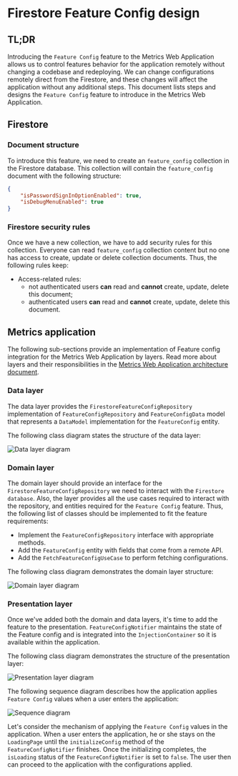 # Firestore Feature Config design

## TL;DR

Introducing the `Feature Config` feature to the Metrics Web Application allows us to control features behavior for the application remotely without changing a codebase and redeploying. 
We can change configurations remotely direct from the Firestore, and these changes will affect the application without any additional steps. 
This document lists steps and designs the `Feature Config` feature to introduce in the Metrics Web Application.

## Firestore

### Document structure

To introduce this feature, we need to create an `feature_config` collection in the Firestore database. This collection will contain the `feature_config` document with the following structure:

```json
{
    "isPasswordSignInOptionEnabled": true,
    "isDebugMenuEnabled": true
}
```

### Firestore security rules

Once we have a new collection, we have to add security rules for this collection. Everyone can read `feature_config` collection content but no one has access to create, update or delete collection documents. Thus, the following rules keep:

- Access-related rules:
    - not authenticated users **can** read and **cannot** create, update, delete this document; 
    - authenticated users **can** read and **cannot** create, update, delete this document.

## Metrics application

The following sub-sections provide an implementation of Feature config integration for the Metrics Web Application by layers. Read more about layers and their responsibilities in the [Metrics Web Application architecture document](https://github.com/platform-platform/monorepo/blob/rename_instant_config_to_feature_config/metrics/web/docs/01_metrics_web_application_architecture.md).

### Data layer

The data layer provides the `FirestoreFeatureConfigRepository` implementation of `FeatureConfigRepository` and `FeatureConfigData` model that represents a `DataModel` implementation for the `FeatureConfig` entity.

The following class diagram states the structure of the data layer:

![Data layer diagram](http://www.plantuml.com/plantuml/proxy?cache=no&fmt=svg&src=https://github.com/platform-platform/monorepo/raw/master/metrics/web/docs/features/feature_config/diagrams/feature_config_data_layer_class_diagram.puml)

### Domain layer

The domain layer should provide an interface for the `FirestoreFeatureConfigRepository` we need to interact with the `Firestore database`. Also, the layer provides all the use cases required to interact with the repository, and entities required for the `Feature Config` feature. Thus, the following list of classes should be implemented to fit the feature requirements:

- Implement the `FeatureConfigRepository` interface with appropriate methods.
- Add the `FeatureConfig` entity with fields that come from a remote API.
- Add the `FetchFeatureConfigUseCase` to perform fetching configurations.

The following class diagram demonstrates the domain layer structure:

![Domain layer diagram](http://www.plantuml.com/plantuml/proxy?cache=no&fmt=svg&src=https://github.com/platform-platform/monorepo/raw/master/metrics/web/docs/features/feature_config/diagrams/feature_config_domain_layer_class_diagram.puml)

### Presentation layer

Once we've added both the domain and data layers, it's time to add the feature to the presentation. `FeatureConfigNotifier` maintains the state of the Feature config and is integrated into the `InjectionContainer` so it is available within the application.

The following class diagram demonstrates the structure of the presentation layer:

![Presentation layer diagram](http://www.plantuml.com/plantuml/proxy?cache=no&fmt=svg&src=https://github.com/platform-platform/monorepo/raw/master/metrics/web/docs/features/feature_config/diagrams/feature_config_presentation_layer_class_diagram.puml)

The following sequence diagram describes how the application applies `Feature Config` values when a user enters the application:

![Sequence diagram](http://www.plantuml.com/plantuml/proxy?cache=no&fmt=svg&src=https://github.com/platform-platform/monorepo/raw/master/metrics/web/docs/features/feature_config/diagrams/feature_config_sequence_diagram.puml)

Let's consider the mechanism of applying the `Feature Config` values in the application. When a user enters the application, he or she stays on the `LoadingPage` until the `initializeConfig` method of the `FeatureConfigNotifier` finishes. Once the initializing completes, the `isLoading` status of the `FeatureConfigNotifier` is set to `false`. The user then can proceed to the application with the configurations applied.
